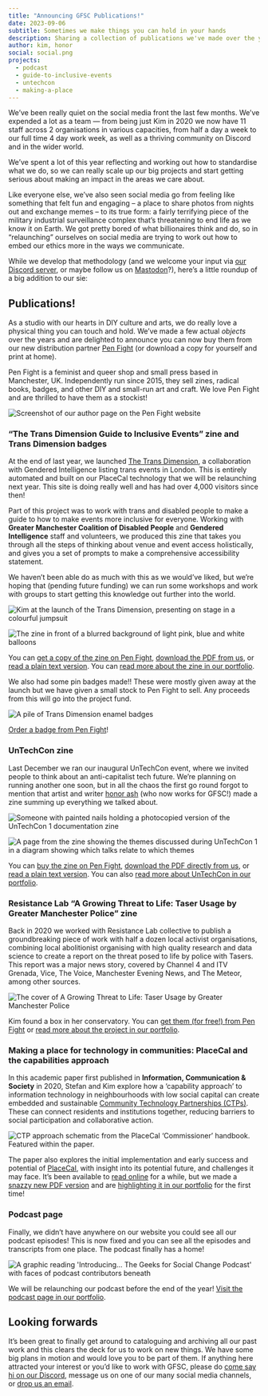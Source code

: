 ```yaml
---
title: "Announcing GFSC Publications!"
date: 2023-09-06
subtitle: Sometimes we make things you can hold in your hands
description: Sharing a collection of publications we've made over the years and announcing a new collaboration with Pen Fight to distribute them!
author: kim, honor
social: social.png
projects:
  - podcast
  - guide-to-inclusive-events
  - untechcon
  - making-a-place
---
```


We’ve been really quiet on the social media front the last few months. We’ve expended a lot as a team — from being just Kim in 2020 we now have 11 staff across 2 organisations in various capacities, from half a day a week to our full time 4 day work week, as well as a thriving community on Discord and in the wider world. 

We’ve spent a lot of this year reflecting and working out how to standardise what we do, so we can really scale up our big projects and start getting serious about making an impact in the areas we care about.

Like everyone else, we’ve also seen social media go from feeling like something that felt fun and engaging – a place to share photos from nights out and exchange memes – to its true form: a fairly terrifying piece of the military industrial surveillance complex that’s threatening to end life as we know it on Earth. We got pretty bored of what billionaires think and do, so in “relaunching” ourselves on social media are trying to work out how to embed our ethics more in the ways we communicate. 

While we develop that methodology (and we welcome your input via [our Discord server](https://discord.gfsc.studio), or maybe follow us on [Mastodon](https://social.gfsc.studio/@gfsc)?), here’s a little roundup of a big addition to our sie:

## Publications!

As a studio with our hearts in DIY culture and arts, we do really love a physical thing you can touch and hold. We’ve made a few actual *objects* over the years and are delighted to announce you can now buy them from our new distribution partner [Pen Fight](https://penfightdistro.com/book-author/gfsc/) (or download a copy for yourself and print at home).

Pen Fight is a feminist and queer shop and small press based in Manchester, UK. Independently run since 2015, they sell zines, radical books, badges, and other DIY and small-run art and craft. We love Pen Fight and are thrilled to have them as a stockist!

![Screenshot of our author page on the Pen Fight website](1.png)

### “The Trans Dimension Guide to Inclusive Events” zine and Trans Dimension badges

At the end of last year, we launched [The Trans Dimension](/project/trans-dimension), a collaboration with Gendered Intelligence listing trans events in London. This is entirely automated and built on our PlaceCal technology that we will be relaunching next year. This site is doing really well and has had over 4,000 visitors since then!

Part of this project was to work with trans and disabled people to make a guide to how to make events more inclusive for everyone. Working with **Greater Manchester Coalition of Disabled People** and **Gendered Intelligence** staff and volunteers, we produced this zine that takes you through all the steps of thinking about venue and event access holistically, and gives you a set of prompts to make a comprehensive accessibility statement.

We haven’t been able do as much with this as we would’ve liked, but we’re hoping that (pending future funding) we can run some workshops and work with groups to start getting this knowledge out further into the world. 

![Kim at the launch of the Trans Dimension, presenting on stage in a colourful jumpsuit](2.png)

![The zine in front of a blurred background of light pink, blue and white balloons](3.png)

You can [get a copy of the zine on Pen Fight](https://penfightdistro.com/shop/the-trans-dimension-zine/), [download the PDF from us](/assets/pdf/Trans-Dimension-Guide-To-Inclusive-Events_1.0.pdf), or [read a plain text version](/text/inclusive-events). You can [read more about the zine in our portfolio](/portfolio/guide-to-inclusive-events).

We also had some pin badges made!! These were mostly given away at the launch but we have given a small stock to Pen Fight to sell. Any proceeds from this will go into the project fund.

![A pile of Trans Dimension enamel badges](4.png)

[Order a badge from Pen Fight](https://penfightdistro.com/shop/the-trans-dimension-pin/)!

### UnTechCon zine

Last December we ran our inaugural UnTechCon event, where we invited people to think about an anti-capitalist tech future. We’re planning on running another one soon, but in all the chaos the first go round forgot to mention that artist and writer [honor ash](https://hnr.fyi) (who now works for GFSC!) made a zine summing up everything we talked about.

![Someone with painted nails holding a photocopied version of the UnTechCon 1 documentation zine](5.png)

![A page from the zine showing the themes discussed during UnTechCon 1 in a diagram showing which talks relate to which themes](6.png)

You can [buy the zine on Pen Fight](https://penfightdistro.com/shop/untechcon-1-an-untech-unconference-documentation-zine/), [download the PDF directly from us](/assets/pdf/untechcon_web.pdf), or [read a plain text version](/text/untechcon-1). You can also [read more about UnTechCon in our portfolio](/portfolio/untechcon).

### Resistance Lab “A Growing Threat to Life: Taser Usage by Greater Manchester Police” zine

Back in 2020 we worked with Resistance Lab collective to publish a groundbreaking piece of work with half a dozen local activist organisations, combining local abolitionist organising with high quality research and data science to create a report on the threat posed to life by police with Tasers. This report was a major news story, covered by Channel 4 and ITV Grenada, Vice, The Voice, Manchester Evening News, and The Meteor, among other sources.

![The cover of A Growing Threat to Life: Taser Usage by Greater Manchester Police](7.png)

Kim found a box in her conservatory. You can [get them (for free!) from Pen Fight](https://penfightdistro.com/shop/a-growing-threat-to-life-taser-usage-by-greater-manchester-police-free-copy/) or [read more about the project in our portfolio](/project/growing-threat-to-life).

### **Making a place for technology in communities: PlaceCal and the capabilities approach**

In this academic paper first published in **Information, Communication & Society** in 2020, Stefan and Kim explore how a ‘capability approach’ to information technology in neighbourhoods with low social capital can create embedded and sustainable [Community Technology Partnerships (CTPs)](/blog/2022/national-network-community-technology-partnerships). These can connect residents and institutions together, reducing barriers to social participation and collaborative action.

![CTP approach schematic from the PlaceCal ‘Commissioner’ handbook. Featured within the paper.](8.png)

The paper also explores the initial implementation and early success and potential of [PlaceCal](/project/placecal), with insight into its potential future, and challenges it may face. It’s been available to [read online](https://www.tandfonline.com/doi/full/10.1080/1369118X.2020.1767173) for a while, but we made a [snazzy new PDF version](/assets/pdf/CTPPaper.pdf) and are [highlighting it in our portfolio](/project/making-a-place) for the first time! 

### Podcast page

Finally, we didn’t have anywhere on our website you could see all our podcast episodes! This is now fixed and you can see all the episodes and transcripts from one place. The podcast finally has a home! 

![A graphic reading 'Introducing... The Geeks for Social Change Podcast' with faces of podcast contributors beneath](9.png)

We will be relaunching our podcast before the end of the year! [Visit the podcast page in our portfolio](/project/podcast).

## Looking forwards

It’s been great to finally get around to cataloguing and archiving all our past work and this clears the deck for us to work on new things. We have some big plans in motion and would love you to be part of them. If anything here attracted your interest or you’d like to work with GFSC, please do [come say hi on our Discord](https://discord.gfsc.studio), message us on one of our many social media channels, or [drop us an email](mailto:info@gfsc.studio).